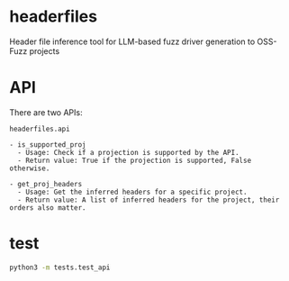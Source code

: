 # headerfiles
Header file inference tool for LLM-based fuzz driver generation to OSS-Fuzz projects

# API

There are two APIs:

```
headerfiles.api

- is_supported_proj
  - Usage: Check if a projection is supported by the API.
  - Return value: True if the projection is supported, False otherwise.

- get_proj_headers
  - Usage: Get the inferred headers for a specific project.
  - Return value: A list of inferred headers for the project, their orders also matter.

```

# test

```bash
python3 -m tests.test_api
```
